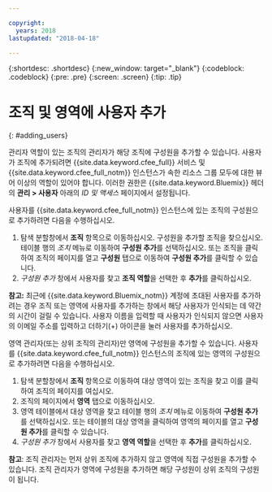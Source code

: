 ```yaml
---

copyright:
  years: 2018
lastupdated: "2018-04-18"

---
```


{:shortdesc: .shortdesc}
{:new_window: target="_blank"}
{:codeblock: .codeblock}
{:pre: .pre}
{:screen: .screen}
{:tip: .tip}

# 조직 및 영역에 사용자 추가
{: #adding_users}

관리자 역할이 있는 조직의 관리자가 해당 조직에 구성원을 추가할 수 있습니다. 사용자가 조직에 추가되려면 {{site.data.keyword.cfee_full}} 서비스 및 {{site.data.keyword.cfee_full_notm}} 인스턴스가 속한 리소스 그룹 모두에 대한 뷰어 이상의 역할이 있어야 합니다. 이러한 권한은 {{site.data.keyword.Bluemix}} 헤더의 **관리 > 사용자** 아래의 _ID 및 액세스_ 페이지에서 설정됩니다.

사용자를 {{site.data.keyword.cfee_full_notm}} 인스턴스에 있는 조직의 구성원으로 추가하려면 다음을 수행하십시오.

1. 탐색 분할창에서 **조직** 항목으로 이동하십시오. 구성원을 추가할 조직을 찾으십시오. 테이블 행의 _조치_ 메뉴로 이동하여 **구성원 추가**를 선택하십시오. 또는 조직을 클릭하여 조직의 페이지를 열고 **구성원** 탭으로 이동하여 **구성원 추가**를 클릭할 수 있습니다.
2. _구성원 추가_ 창에서 사용자를 찾고 **조직 역할**을 선택한 후 **추가**를 클릭하십시오.

**참고:** 최근에 {{site.data.keyword.Bluemix_notm}} 계정에 초대된 사용자를 추가하려는 경우 조직 또는 영역에 사용자를 추가하는 창에서 해당 사용자가 인식되는 데 약간의 시간이 걸릴 수 있습니다. 사용자 이름을 입력할 때 사용자가 인식되지 않으면 사용자의 이메일 주소를 입력하고 더하기(+) 아이콘을 눌러 사용자를 추가하십시오.

영역 관리자(또는 상위 조직의 관리자)만 영역에 구성원을 추가할 수 있습니다. 사용자를 {{site.data.keyword.cfee_full_notm}} 인스턴스의 조직에 있는 영역의 구성원으로 추가하려면 다음을 수행하십시오.

1. 탐색 분할창에서 **조직** 항목으로 이동하여 대상 영역이 있는 조직을 찾고 이를 클릭하여 조직의 페이지를 여십시오.
2. 조직의 페이지에서 **영역** 탭으로 이동하십시오.
3. 영역 테이블에서 대상 영역을 찾고 테이블 행의 _조치_ 메뉴로 이동하여 **구성원 추가**를 선택하십시오. 또는 테이블의 대상 영역을 클릭하여 영역의 페이지를 열고 **구성원 추가**를 클릭할 수 있습니다.
4. _구성원 추가_ 창에서 사용자를 찾고 **영역 역할**을 선택한 후 **추가**를 클릭하십시오.

**참고**: 조직 관리자는 먼저 상위 조직에 추가하지 않고 영역에 직접 구성원을 추가할 수 있습니다. 조직 관리자가 영역에 구성원을 추가하면 해당 구성원이 상위 조직의 구성원이 됩니다.
